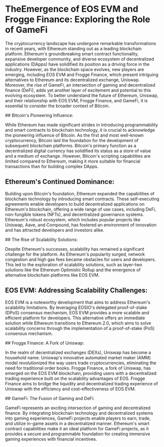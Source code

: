 # TheEmergence of EOS EVM and Frogge Finance: Exploring the Role of GameFi

The cryptocurrency landscape has undergone remarkable transformations in recent years, with Ethereum standing out as a leading blockchain platform. Ethereum's groundbreaking smart contract functionality, expansive developer community, and diverse ecosystem of decentralized applications (DApps) have solidified its position as a driving force in the industry. However, as the blockchain space evolves, new players are emerging, including EOS EVM and Frogge Finance, which present intriguing alternatives to Ethereum and its decentralized exchange, Uniswap. Moreover, the rise of GameFi, an intersection of gaming and decentralized finance (DeFi), adds yet another layer of excitement and potential to this evolving ecosystem. To better understand the future of Ethereum, Uniswap, and their relationship with EOS EVM, Frogge Finance, and GameFi, it is essential to consider the broader context of Bitcoin.

## Bitcoin's Pioneering Influence:

While Ethereum has made significant strides in introducing programmability and smart contracts to blockchain technology, it is crucial to acknowledge the pioneering influence of Bitcoin. As the first and most well-known cryptocurrency, Bitcoin laid the foundation for the development of subsequent blockchain platforms. Bitcoin's primary function as a decentralized digital currency has solidified its status as a store of value and a medium of exchange. However, Bitcoin's scripting capabilities are limited compared to Ethereum, making it more suitable for financial transactions than for building complex DApps.

## Ethereum's Continued Dominance:

Building upon Bitcoin's foundation, Ethereum expanded the capabilities of blockchain technology by introducing smart contracts. These self-executing agreements enable developers to build decentralized applications on Ethereum's blockchain, offering a wide range of use cases, including DeFi, non-fungible tokens (NFTs), and decentralized governance systems. Ethereum's robust ecosystem, which includes popular projects like Uniswap, Aave, and Compound, has fostered an environment of innovation and has attracted developers and investors alike.

## The Rise of Scalability Solutions:

Despite Ethereum's successes, scalability has remained a significant challenge for the platform. As Ethereum's popularity surged, network congestion and high gas fees became obstacles for users and developers. This led to the exploration of scalability solutions, such as layer-two solutions like the Ethereum Optimistic Rollup and the emergence of alternative blockchain platforms like EOS EVM.

## EOS EVM: Addressing Scalability Challenges:

EOS EVM is a noteworthy development that aims to address Ethereum's scalability limitations. By leveraging EOSIO's delegated proof-of-stake (DPoS) consensus mechanism, EOS EVM provides a more scalable and efficient platform for developers. This alternative offers an immediate solution while Ethereum transitions to Ethereum 2.0, which aims to solve scalability concerns through the implementation of a proof-of-stake (PoS) consensus mechanism.

## Frogge Finance: A Fork of Uniswap:

In the realm of decentralized exchanges (DEXs), Uniswap has become a household name. Uniswap's innovative automated market maker (AMM) model revolutionized the way users trade cryptocurrencies, eliminating the need for traditional order books. Frogge Finance, a fork of Uniswap, has emerged on the EOS EVM blockchain, providing users with a decentralized trading experience built on the scalability advantages of EOS. Frogge Finance aims to bridge the liquidity and decentralized trading experience of Uniswap with the efficiency and cost-effectiveness of EOS EVM.

## GameFi: The Fusion of Gaming and DeFi:

GameFi represents an exciting intersection of gaming and decentralized finance. By integrating blockchain technology and decentralized systems into gaming experiences, GameFi projects enable players to earn, trade, and utilize in-game assets in a decentralized manner. Ethereum's smart contract capabilities make it an ideal platform for GameFi projects, as it provides a secure and programmable foundation for creating immersive gaming experiences with financial incentives.
